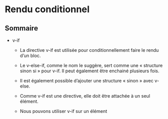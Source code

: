 # Rendu conditionnel

## Sommaire

* v-if
    * La directive v-if est utilisée pour conditionnellement faire le rendu d’un bloc.

    * Le v-else-if, comme le nom le suggère, sert comme une « structure sinon si » pour v-if. Il peut également être enchainé plusieurs fois.

    * Il est également possible d’ajouter une structure « sinon » avec v-else.

    * Comme v-if est une directive, elle doit être attachée à un seul élément.

    * Nous pouvons utiliser v-if sur un élément <template>, qui sert d’enveloppe invisible. C'est pour plusieurs éléments.

    * Contrôle des éléments réutilisables avec key

* v-show : La différence est qu’un élément avec v-show sera toujours restitué et restera dans le DOM ; v-show permute simplement la propriété CSS display de l’élément.

* v-if vs v-show : D’une manière générale, v-if a des couts à la permutation plus élevés alors que v-show a des couts au rendu initial plus élevés. Donc préférez v-show si vous avez besoin de permuter quelque chose très souvent et préférez v-if si la condition ne change probablement pas à l’exécution.

* v-if avec v-for : Utiliser v-if et v-for ensemble n’est pas recommandé. Lorsqu’il est conjointement utilisé avec v-if, v-for a une priorité plus élevée que v-if.

## v-if

La directive v-if est utilisée pour conditionnellement faire le rendu d’un bloc. Le rendu du bloc sera effectué uniquement si l’expression de la directive retourne une valeur évaluée à vrai.

Il est également possible d’ajouter une structure « sinon » avec v-else :

```javascript
<h1 v-if="awesome">Vue est extraordinaire !</h1>
<h1 v-else>Oh non !</h1>
```

### Groupes conditionnels avec v-if dans un <template>

Comme v-if est une directive, elle doit être attachée à un seul élément. Mais comment faire si nous voulons permuter plusieurs éléments ? Dans ce cas, nous pouvons utiliser v-if sur un élément <template>, qui sert d’enveloppe invisible. Le résultat final rendu n’inclura pas l’élément <template>.

```javascript
<template v-if="ok">
  <h1>Titre</h1>
  <p>Paragraphe 1</p>
  <p>Paragraphe 2</p>
</template>
```

### v-else

Vous pouvez utiliser la directive v-else pour indiquer une « structure sinon » pour v-if. Un élément v-else doit immédiatement suivre un élément v-if ou un élément v-else-if (sinon il ne sera pas reconnu).

### v-else-if

> Nouveau dans la 2.1.0+

Le v-else-if, comme le nom le suggère, sert comme une « structure sinon si » pour v-if. Il peut également être enchainé plusieurs fois :

```javascript
<div v-if="type === 'A'">
  A
</div>
<div v-else-if="type === 'B'">
  B
</div>
<div v-else-if="type === 'C'">
  C
</div>
<div v-else>
  Ni A, ni B et ni C
</div>
```

Semblable à v-else, un élément v-else-if doit immédiatement suivre un élément v-if ou un élément v-else-if.

### Contrôle des éléments réutilisables avec key

Vue tente de restituer les éléments aussi efficacement que possible, en les réutilisant souvent au lieu de faire de la restitution à partir de zéro. En plus de permettre à Vue d’être très rapide, cela peut avoir quelques avantages utiles. Par exemple, si vous autorisez les utilisateurs à choisir entre plusieurs types de connexion :

```javascript
<template v-if="loginType === 'username'">
  <label>Nom d'utilisateur</label>
  <input placeholder="Entrez votre nom d'utilisateur">
</template>
<template v-else>
  <label>Email</label>
  <input placeholder="Entrez votre adresse email">
</template>
```

Le fait de changer de loginType dans le code ci-dessus n’effacera pas ce que l’utilisateur a déjà saisi. Puisque les deux templates utilisent les mêmes éléments, le <input> n’est pas remplacé (juste son placeholder).

Ce n’est pas toujours souhaitable cependant, c’est pourquoi Vue vous offre un moyen de dire, « Ces deux éléments sont complètement distincts, ne les réutilise pas ». Ajoutez juste un attribut key avec des valeurs uniques :

```javascript
<template v-if="loginType === 'username'">
  <label>Nom d'utilisateur</label>
  <input placeholder="Entrez votre nom d'utilisateur" key="username-input">
</template>
<template v-else>
  <label>Email</label>
  <input placeholder="Entrez votre adresse email" key="email-input">
</template>
```

Remarquez que les éléments <label> sont réutilisés efficacement, car ils n’ont pas d’attributs key.

## v-show

Une autre option pour afficher conditionnellement un élément est la directive v-show. L’utilisation est en grande partie la même :

```javascript
<h1 v-show="ok">Bonjour !</h1>
```

La différence est qu’un élément avec v-show sera toujours restitué et restera dans le DOM ; v-show permute simplement la propriété CSS display de l’élément.

> Notez que v-show ne prend pas en charge la syntaxe de l’élément <template> et ne fonctionne pas avec v-else.

## v-if vs v-show

v-if est un « vrai » rendu conditionnel car il garantit que les écouteurs d’évènements et les composants enfants à l’intérieur de la structure conditionnelle sont correctement détruits et recréés lors des permutations.

v-if est également paresseux : si la condition est fausse sur le rendu initial, il ne fera rien (la structure conditionnelle sera rendue quand la condition sera vraie pour la première fois).

En comparaison, v-show est beaucoup plus simple. L’élément est toujours rendu indépendamment de la condition initiale, avec juste une simple permutation basée sur du CSS.

D’une manière générale, v-if a des couts à la permutation plus élevés alors que v-show a des couts au rendu initial plus élevés. Donc préférez v-show si vous avez besoin de permuter quelque chose très souvent et préférez v-if si la condition ne change probablement pas à l’exécution.

## v-if avec v-for

> Utiliser v-if et v-for ensemble n’est pas recommandé. Consultez le guide des conventions pour plus d’informations.

Lorsqu’il est conjointement utilisé avec v-if, v-for a une priorité plus élevée que v-if. Consultez le guide du rendu de liste pour plus de détails.
